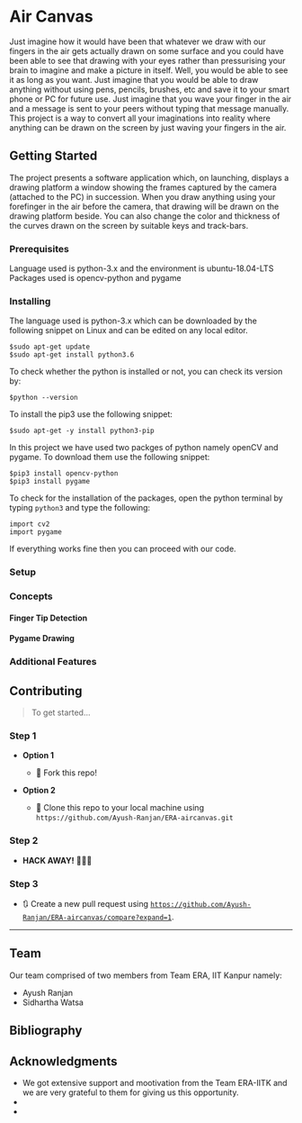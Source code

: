 # Air Canvas

Just imagine how it would have been that whatever we draw with our fingers in the air gets actually drawn on some surface and you could have been able to see that drawing with your eyes rather than pressurising your brain to imagine and make a picture in itself. Well, you would be able to see it as long as you want. Just imagine that you would be able to draw anything without using pens, pencils, brushes, etc and save it to your smart phone or PC for future use. Just imagine that you wave your finger in the air and a message is sent to your peers without typing that message manually. This project is a way to convert all your imaginations into reality where anything can be drawn on the screen by just waving your fingers in the air.

## Getting Started

The project presents a software application which, on launching, displays a drawing platform a window showing the frames captured by the camera (attached to the PC) in succession. When you draw anything using your forefinger in the air  before the camera, that drawing will be drawn on the drawing platform beside. You can also change the color and thickness of the curves drawn on the screen by suitable keys and track-bars. 

### Prerequisites

Language used is python-3.x and the environment is ubuntu-18.04-LTS
Packages used is opencv-python and pygame


### Installing

The language used is python-3.x which can be downloaded by the following snippet on Linux and can be edited on any local editor.

```
$sudo apt-get update
$sudo apt-get install python3.6
```
To check whether the python is installed or not, you can check its version by: 

```
$python --version
```
To install the pip3 use the following snippet:

```
$sudo apt-get -y install python3-pip
```
In this project we have used two packges of python namely openCV and pygame. To download them use the following snippet:

```
$pip3 install opencv-python
$pip3 install pygame
```
To check for the installation of the packages, open the python terminal by typing ```python3``` and type the following:

```
import cv2
import pygame
```
If everything works fine then you can proceed with our code.

### Setup

### Concepts

#### Finger Tip Detection

#### Pygame Drawing

### Additional Features

## Contributing

> To get started...

### Step 1

- **Option 1**
    - 🍴 Fork this repo!

- **Option 2**
    - 👯 Clone this repo to your local machine using `https://github.com/Ayush-Ranjan/ERA-aircanvas.git`

### Step 2

- **HACK AWAY!** 🔨🔨🔨

### Step 3

- 🔃 Create a new pull request using <a href="https://github.com/Ayush-Ranjan/ERA-aircanvas/compare?expand=1" target="_blank">`https://github.com/Ayush-Ranjan/ERA-aircanvas/compare?expand=1`</a>.

---

## Team

Our team comprised of two members from Team ERA, IIT Kanpur namely:
* Ayush Ranjan
* Sidhartha Watsa

## Bibliography



## Acknowledgments

* We got extensive support and mootivation from the Team ERA-IITK and we are very grateful to them for giving us this opportunity.
* 
* 

